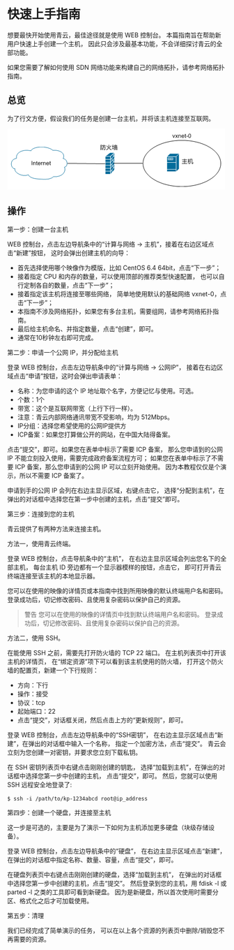 ---
---

# 快速上手指南

想要最快开始使用青云，最佳途径就是使用 WEB 控制台。 本篇指南旨在帮助新用户快速上手创建一个主机， 因此只会涉及最基本功能，不会详细探讨青云的全部功能。

如果您需要了解如何使用 SDN 网络功能来构建自己的网络拓扑，请参考网络拓扑指南。

## 总览

为了行文方便，假设我们的任务是创建一台主机，并将该主机连接至互联网。

![](_images/network_for_single_instance.gif)

## 操作

第一步：创建一台主机


WEB 控制台，点击左边导航条中的“计算与网络 -> 主机”，接着在右边区域点击“新建”按钮， 这时会弹出创建主机的向导：

*   首先选择使用哪个映像作为模版，比如 CentOS 6.4 64bit，点击“下一步”；
*   接着指定 CPU 和内存的数量，可以使用顶部的推荐类型快速配置， 也可以自行定制各自的数量，点击“下一步”；
*   接着指定该主机将连接至哪些网络， 简单地使用默认的基础网络 vxnet-0，点击“下一步”；
*   本指南不涉及网络拓扑，如果您有多台主机，需要组网，请参考网络拓扑指南。
*   最后给主机命名、并指定数量，点击“创建”，即可。
*   通常在10秒钟左右即可完成。

第二步：申请一个公网 IP，并分配给主机


登录 WEB 控制台，点击左边导航条中的“计算与网络 -> 公网IP”， 接着在右边区域点击“申请”按钮，这时会弹出申请表单：

*   名称：为您申请的这个 IP 地址取个名字，方便记忆与使用。可选。
*   个数：1个
*   带宽：这个是互联网带宽（上行下行一样）。
*   注意：青云内部网络通讯带宽不受影响，均为 512Mbps。
*   IP分组：选择您希望使用的公网IP提供方
*   ICP备案：如果您打算做公开的网站，在中国大陆得备案。

点击“提交”，即可。如果您在表单中标示了需要 ICP 备案， 那么您申请到的公网 IP 不能立刻投入使用，需要完成政府备案流程方可； 如果您在表单中标示了不需要 ICP 备案，那么您申请到的公网 IP 可以立刻开始使用。 因为本教程仅仅是个演示，所以不需要 ICP 备案了。

申请到手的公网 IP 会列在右边主显示区域，右键点击它， 选择“分配到主机”，在弹出的对话框中选择您在第一步中创建的主机，点击“提交”即可。



第三步：连接到您的主机


青云提供了有两种方法来连接主机。

方法一，使用青云终端。

登录 WEB 控制台，点击导航条中的“主机”， 在右边主显示区域会列出您名下的全部主机， 每台主机 ID 旁边都有一个显示器模样的按钮，点击它， 即可打开青云终端连接至该主机的本地显示器。

您可以在使用的映像的详情页或本指南中找到所用映像的默认终端用户名和密码。 登录成功后，切记修改密码、且使用复杂密码以保护自己的资源。

> 警告
您可以在使用的映像的详情页中找到默认终端用户名和密码。 登录成功后，切记修改密码、且使用复杂密码以保护自己的资源。



方法二，使用 SSH。

在能使用 SSH 之前，需要先打开防火墙的 TCP 22 端口。 在主机列表页中打开该主机的详情页， 在“绑定资源”项下可以看到该主机使用的防火墙， 打开这个防火墙的配置页，新建一个下行规则：

*   方向：下行
*   操作：接受
*   协议：tcp
*   起始端口：22
*   点击“提交”，对话框关闭，然后点击上方的“更新规则”，即可。

登录 WEB 控制台，点击左边导航条中的“SSH密钥”， 在右边主显示区域点击“新建”，在弹出的对话框中输入一个名称， 指定一个加密方法，点击“提交”。 青云会立刻为您创建一对密钥，并要求您立刻下载私钥。

在 SSH 密钥列表页中右键点击刚刚创建的钥匙， 选择“加载到主机”，在弹出的对话框中选择您第一步中创建的主机， 点击“提交”，即可。 然后，您就可以使用 SSH 远程安全地登录了:



```
$ ssh -i /path/to/kp-1234abcd root@ip_address
```


第四步：创建一个硬盘，并连接至主机


这一步是可选的，主要是为了演示一下如何为主机添加更多硬盘（块级存储设备）。

登录 WEB 控制台，点击左边导航条中的“硬盘”， 在右边主显示区域点击“新建”， 在弹出的对话框中指定名称、数量、容量，点击“提交”，即可。

在硬盘列表页中右键点击刚刚创建的硬盘，选择“加载到主机”， 在弹出的对话框中选择您第一步中创建的主机，点击“提交”。 然后登录到您的主机，用 fdisk -l 或 parted -l 之类的工具即可看到新硬盘。 因为是新硬盘，所以首次使用时需要分区、格式化之后才可加载使用。

第五步：清理

我们已经完成了简单演示的任务， 可以在以上各个资源的列表页中删除/销毁您不再需要的资源。
